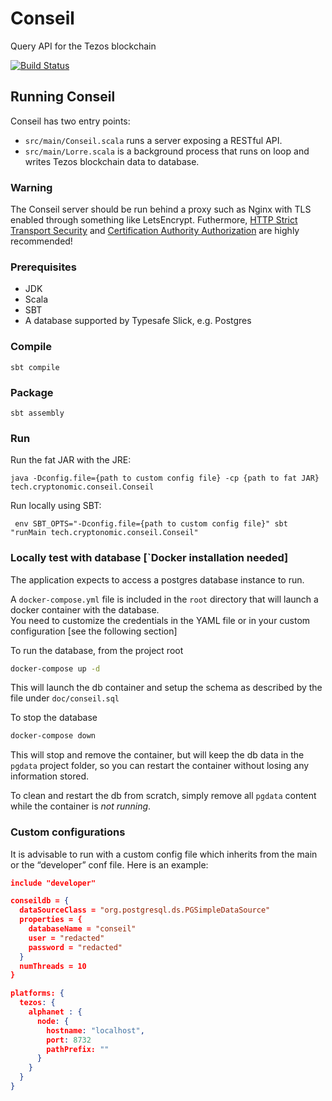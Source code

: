 # Conseil
Query API for the Tezos blockchain

[![Build Status](https://travis-ci.org/Cryptonomic/Conseil.svg?branch=master)](https://travis-ci.org/Cryptonomic/Conseil)

## Running Conseil

Conseil has two entry points:
- `src/main/Conseil.scala` runs a server exposing a RESTful API.
- `src/main/Lorre.scala` is a background process that runs on loop and writes Tezos blockchain data to database.

### Warning 

The Conseil server should be run behind a proxy such as Nginx with TLS enabled through something like LetsEncrypt. Futhermore, [HTTP Strict Transport Security](https://en.wikipedia.org/wiki/HTTP_Strict_Transport_Security) and [Certification Authority Authorization](https://en.wikipedia.org/wiki/DNS_Certification_Authority_Authorization) are highly recommended!

### Prerequisites
- JDK
- Scala
- SBT
- A database supported by Typesafe Slick, e.g. Postgres

### Compile

`sbt compile`
  
### Package
 
`sbt assembly`
  
### Run

Run the fat JAR with the JRE:

`java -Dconfig.file={path to custom config file} -cp {path to fat JAR} tech.cryptonomic.conseil.Conseil`

Run locally using SBT:

` env SBT_OPTS="-Dconfig.file={path to custom config file}" sbt "runMain tech.cryptonomic.conseil.Conseil"`

### Locally test with database [`Docker installation needed]
The application expects to access a postgres database instance to run.

A `docker-compose.yml` file is included in the `root` directory that will launch a docker container with the database.  
You need to customize the credentials in the YAML file or in your custom configuration [see the following section]

To run the database, from the project root
```bash
docker-compose up -d
```
This will launch the db container and setup the schema as described by the file under `doc/conseil.sql`

To stop the database
```bash
docker-compose down
```
This will stop and remove the container, but will keep the db data in the `pgdata` project folder, 
so you can restart the container without losing any information stored.

To clean and restart the db from scratch, simply remove all `pgdata` content while the container is _not running_.

### Custom configurations

It is advisable to run with a custom config file which inherits from the main or the “developer” conf file. Here is an example:

```json
include "developer"

conseildb = {
  dataSourceClass = "org.postgresql.ds.PGSimpleDataSource"
  properties = {
    databaseName = "conseil"
    user = "redacted"
    password = "redacted"
  }
  numThreads = 10
}

platforms: {
  tezos: {
    alphanet : {
      node: {
        hostname: "localhost",
        port: 8732
        pathPrefix: ""
      }
    }
  }
}
```
